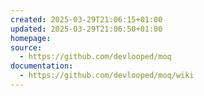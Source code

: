```yaml
---
created: 2025-03-29T21:06:15+01:00
updated: 2025-03-29T21:06:50+01:00
homepage: 
source:
  - https://github.com/devlooped/moq
documentation:
  - https://github.com/devlooped/moq/wiki
---
```

